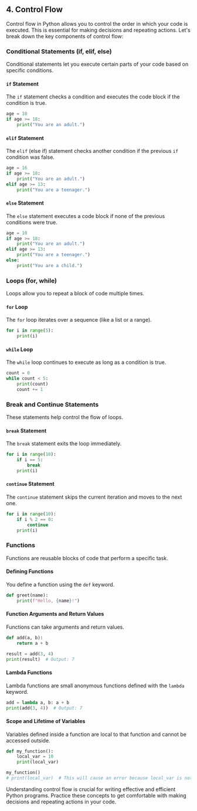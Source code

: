 ## 4. Control Flow

Control flow in Python allows you to control the order in which your code is executed. This is essential for making decisions and repeating actions. Let's break down the key components of control flow:

### Conditional Statements (if, elif, else)

Conditional statements let you execute certain parts of your code based on specific conditions.

#### `if` Statement
The `if` statement checks a condition and executes the code block if the condition is true.
```python
age = 18
if age >= 18:
    print("You are an adult.")
```

#### `elif` Statement
The `elif` (else if) statement checks another condition if the previous `if` condition was false.
```python
age = 16
if age >= 18:
    print("You are an adult.")
elif age >= 13:
    print("You are a teenager.")
```

#### `else` Statement
The `else` statement executes a code block if none of the previous conditions were true.
```python
age = 10
if age >= 18:
    print("You are an adult.")
elif age >= 13:
    print("You are a teenager.")
else:
    print("You are a child.")
```

### Loops (for, while)

Loops allow you to repeat a block of code multiple times.

#### `for` Loop
The `for` loop iterates over a sequence (like a list or a range).
```python
for i in range(5):
    print(i)
```

#### `while` Loop
The `while` loop continues to execute as long as a condition is true.
```python
count = 0
while count < 5:
    print(count)
    count += 1
```

### Break and Continue Statements

These statements help control the flow of loops.

#### `break` Statement
The `break` statement exits the loop immediately.
```python
for i in range(10):
    if i == 5:
        break
    print(i)
```

#### `continue` Statement
The `continue` statement skips the current iteration and moves to the next one.
```python
for i in range(10):
    if i % 2 == 0:
        continue
    print(i)
```

### Functions

Functions are reusable blocks of code that perform a specific task.

#### Defining Functions
You define a function using the `def` keyword.
```python
def greet(name):
    print(f"Hello, {name}!")
```

#### Function Arguments and Return Values
Functions can take arguments and return values.
```python
def add(a, b):
    return a + b

result = add(3, 4)
print(result)  # Output: 7
```

#### Lambda Functions
Lambda functions are small anonymous functions defined with the `lambda` keyword.
```python
add = lambda a, b: a + b
print(add(3, 4))  # Output: 7
```

#### Scope and Lifetime of Variables
Variables defined inside a function are local to that function and cannot be accessed outside.
```python
def my_function():
    local_var = 10
    print(local_var)

my_function()
# print(local_var)  # This will cause an error because local_var is not accessible here.
```

Understanding control flow is crucial for writing effective and efficient Python programs. Practice these concepts to get comfortable with making decisions and repeating actions in your code.
